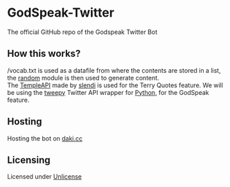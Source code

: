 # GodSpeak-Twitter
The official GitHub repo of the Godspeak Twitter Bot

## How this works?
/vocab.txt is used as a datafile from where the contents are stored in a list, the [random](https://docs.python.org/3/library/random.html) module is then used to generate content.\
The [TempleAPI](https://temple.xslendi.xyz/docs) made by [slendi](https://git.checksum.fail/slendi/TempleAPI) is used for the Terry Quotes feature. 
We will be using the [tweepy](https://www.tweepy.org/) Twitter API wrapper for [Python](https://www.python.org/), for the GodSpeak feature.

## Hosting
Hosting the bot on [daki.cc](https://daki.cc/)

## Licensing
Licensed under [Unlicense](https://unlicense.org/)

